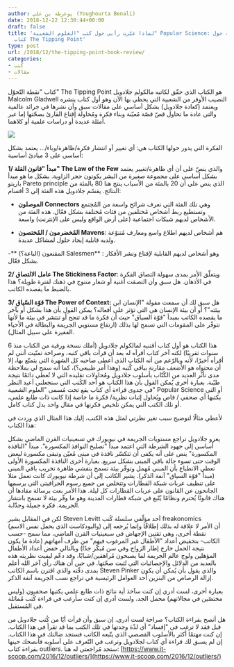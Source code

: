 ```yaml
---
author: يوغرطة بن علي (Youghourta Benali)
date: 2018-12-22 12:30:44+00:00
draft: false
title: 'لماذا غيّرت رأيي حول كتب "العلوم الشعبية" Popular Science: لمحة سريعة حول
  كتاب The Tipping Point'
type: post
url: /2018/12/the-tipping-point-book-review/
categories:
- كُتب
- مقالات
---
```


كتاب "نقطة التّحوّل" The Tipping Point هو الكتاب الذي حقّق لكاتبه مالكولم جلادويل Malcolm Gladwell النصيب الأوفر من الشعبية التي يحظى بها الآن وهو أول كتاب ينشره ويعتمد (كعادة جلادويل) بشكل أساسي على مقالات سبق وأن نشرها في جرائد عالمية والتي عادة ما تحاول قصّ قصّة مُعيّنة وبناء فكرة ومُحاولة إقناع القارئ بصحّتها إما عبر أمثلة عديدة أو دراسات علمية أو كلاهما.




[![](https://www.it-scoop.com/wp-content/uploads/2018/12/The-Tipping-Point.jpg)
](https://www.it-scoop.com/2018/12/the-tipping-point-book-review/the-tipping-point/)




الفكرة التي يدور حولها الكتاب هي: أي تغيير أو انتشار فكرة/ظاهرة/وباء/… يعتمد بشكل أساسي على 3 مبادئ أساسية:




**1/ مبدأ "قانون القلة" The Law of the Few** والذي ينصّ على أن أي ظاهرة/تغيير يعتمد بشكل أساسي على مجموعة صغيرة من البشر يكونون حجر الزاوية. بشكل ما هو مبدأ باريتو Pareto principle الذي ينص على أن 20 بالمئة من الأسباب ينتج هنا 80 بالمئة من النتائج. يقسّم جلادويل هذه الفئة إلى 3 أقسام:




- **الموصلون Connectors** وهي تلك الفئة التي تعرف شرائح واسعة من المُجتمع وتستطيع ربط أشخاص مُختلفين من فئات مُختلفة بشكل فعّال. هذه الفئة من الأشخاص لديهم شبكات اجتماعية (على أرض الواقع وليس على الإنترنت) واسعة.




- **المُخضرمون / المُختصون Mavens**: هم أشخاص لديهم اطلاع واسع ومعارف مُتنوّعة ولديه قابلية إيجاد حلول لمشاكل عديدة.




-** المقنعون (الباعة؟) Salesmen** : وهو أشخاص لديهم القابلية لإقناع ونشر الأفكار بشكل فعّال.




**2/ عامل الالتصاق The Stickiness Factor**: ويتعلّق الأمر بمدى سهولة التصاق الفكرة في الأذهان. هل سبق وأن التصقت أغنية أو شعار منتوج في ذهنك لفترة طويلة؟ هذا بالضبط ما يقصده الكاتب.




**3/ قوّة السّياق The Power of Context:** هل سبق لك أن سمعت مقولة "الإنسان ابن بيئته"؟ أو أن بيئة الإنسان هي التي تؤثر على أفعاله؟ يمكن القول بأن هذا بشكل أو بآخر ما يقصده الكاتب بمبدأ "قوّة السياق" حيث أن فكرة ما قد تنجح أو تنتشر في بيئة ما لأنها تتوفّر على المقومات التي تسمح لها بذلك (ارتفاع مستويي الجريمة والبطالة في الأحياء الفقيرة على سبيل المثال).




هذا الكتاب هو أول كتاب أقتنيه لمالكولم جلادويل (أملك نسخة ورقية من الكتاب منذ 6 سنوات تقريبًا) لكنه آخر كتاب أقرأه له بعد أن قرأت باقي كتبه، وصراحة تمنّيت أنني لم أقرأه أخيرًا، لأنه وبالرّغم من أنه الكتاب الذي أعطى صاحبه كل الشهرة التي يتمتّع بها، إلا أن محتواه هو الأضعف مقارنة بباقي كُتبه (وهذا أمر طبيعي؟)، كما أنه سمح لي بملاحظة مدى تأثّر العديد من الكُتّاب بأسلوب جلادويل ومُحاولات تقليده التي لا تُعطي دائمًا نتيجة طيّبة. بعبارة أخرى يُمكن القول بأن هذا الكتاب هو أحد الكُتب التي ستجعلني أعيد النظر في جدوى قراءة أي كتاب يقع تحت مُسمى "العلوم الشعبية" Popular Science أو التي يكتبها أي صحفي / قاص ويُحاول إثبات نظرية/ فكرة ما خاصة إذا كانت ذات طابع علمي، أو تلك الكتب التي يمكن تلخيص فكرتها في مقال واحد بدل كتاب كامل.




لأعطي مثالًا لتوضيح سبب تغير نظرتي لمثل هذه الكتب، إليك هذا المثال الذي وردت في هذا الكتاب:




يعزو جلادويل تراجع مستويات الجريمة في نيويورك في تسعينيات القرن الماضي بشكل أساسي إلى جهود الشرطة التي اعتمد مبدأ "تصليح النوافذ المكسورة". مبدأ "النافذة المكسورة" ينص على أنه يكفي أن تتكسّر نافذة في مبنى مُعيّن وتبقى مكسورة لبعض الوقت حتى تسوء حالة باقي المبنى بشكل سريع. بعبارة أخرى النافذة المكسورة الأولى تعطي الانطباع بأن المبنى مُهمل وتوفّر بيئة تسمح بتفشي ظاهرة تخريب باقي المبنى (مبدأ "قوّة السياق" آنفة الذكر). يشير الكاتب إلى أن شرطة نيويورك كانت تعمل مثلا على تنظيف عربات شبكة القطارات وتتخلص من جميع رسوم الجرافيتي التي يرسمها الجانحون عن القانون على عربات القطارات كل ليلة. هذا الأمر بعث برسالة مفادها أن هناك قانونًا يُحترم ونظامًا يُتّبع في شبكة قطارات المدينة وهو ما وفّر بيئة لا تسمح بانتشار الجريمة. فكرة جميلة وجذّابة.




لكن في المقابل يشير Steven Levitt أحد مؤلّفي سلسلة كُتب freakonomics (والبودكاست الذي يحمل نفس الاسم) أن الأمر لا علاقة له بذلك إطلاقًا وإنما يُرجعه إلى نقطة أخرى، وهي تقنين الإجهاض في سبعينيات القرن الماضي، مما سمح -حسب الكاتب- بتخفيض أعداد "الأطفال غير المرغوب فيهم" من طرف أمهاتهم (عادة ما يكون نتيجة الحمل خارج إطار الزواج وفي سن مُبكّر جدًا) وبالتالي خفض أعداد الأطفال المؤهلين ولوج عالم الجريمة لما يصبحون مُراهقين/شبابًا، وقد دعّم ليفيت نظريته هذه بالعديد من الدلائل والإحصائيات التي تُثبت صحّتها. في حين أن هناك رأي آخر الله أعلم بمدى دقّته والذي اقترن باسم الكاتب Steven Pinker والذي يقول بأن يُمكن أن يكون إزالة الرصاص من البنزين أحد العوامل الرئيسية في تراجع نسب الجريمة آنفة الذكر.




بعبارة أخرى، لست أدري إن كنت سآخذ أية نتائج ذات طابع علمي يكتبها صحفيون (وليس مختصّين في مجالاتهم) محمل الجد، ولست أدري إن كنت سأرغب في قراءة كُتب مُماثلة في المُستقبل.




هل أنصح بقراءة الكتاب؟ صراحة لست أدري. إن سبق وأن قرأت أيّا من كُتب جلادويل من قبل فقد لا ترغب في "إفساد" أي لذّة وجدتها في تلك الكتب بما قد تقرأ في هذا الكتاب. إن كنت مهتمًا أكثر بالأسلوب القصصي الذي يتّبعه الكاتب فستجد ضالتك في هذا الكتاب. إن لم يسبق لك قراءة أي كتاب لجلادويل وترغب في التّعرف على أسلوبه فأنصحك حينها بقراءة كتاب outliers. ستجد مُراجعتي له هنا: [https://www.it-scoop.com/2016/12/outliers/](https://www.it-scoop.com/2016/12/outliers/)
